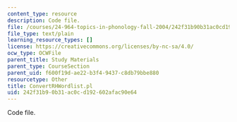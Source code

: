 ```yaml
---
content_type: resource
description: Code file.
file: /courses/24-964-topics-in-phonology-fall-2004/242f31b90b31ac0cd192602afac90e64_ConvertRHWordlist.pl
file_type: text/plain
learning_resource_types: []
license: https://creativecommons.org/licenses/by-nc-sa/4.0/
ocw_type: OCWFile
parent_title: Study Materials
parent_type: CourseSection
parent_uid: f600f19d-ae22-b3f4-9437-c8db79bbe880
resourcetype: Other
title: ConvertRHWordlist.pl
uid: 242f31b9-0b31-ac0c-d192-602afac90e64
---
```

Code file.